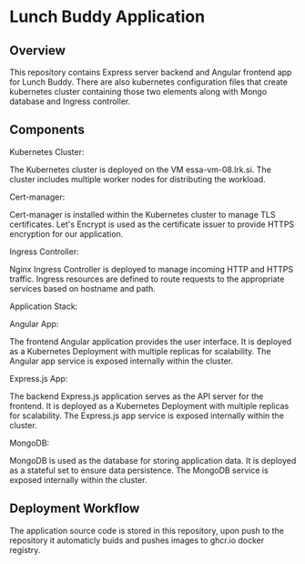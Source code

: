 # Lunch Buddy Application

## Overview

This repository contains Express server backend and Angular frontend app for Lunch Buddy. There are also kubernetes configuration files that create kubernetes cluster containing those two elements along with Mongo database and Ingress controller.

## Components

Kubernetes Cluster:

The Kubernetes cluster is deployed on the VM essa-vm-08.lrk.si.
The cluster includes multiple worker nodes for distributing the workload.

Cert-manager:

Cert-manager is installed within the Kubernetes cluster to manage TLS certificates.
Let's Encrypt is used as the certificate issuer to provide HTTPS encryption for our application.

Ingress Controller:

Nginx Ingress Controller is deployed to manage incoming HTTP and HTTPS traffic.
Ingress resources are defined to route requests to the appropriate services based on hostname and path.

Application Stack:

Angular App:

The frontend Angular application provides the user interface.
It is deployed as a Kubernetes Deployment with multiple replicas for scalability.
The Angular app service is exposed internally within the cluster.

Express.js App:

The backend Express.js application serves as the API server for the frontend.
It is deployed as a Kubernetes Deployment with multiple replicas for scalability.
The Express.js app service is exposed internally within the cluster.

MongoDB:

MongoDB is used as the database for storing application data.
It is deployed as a stateful set to ensure data persistence.
The MongoDB service is exposed internally within the cluster.

## Deployment Workflow

The application source code is stored in this repository, upon push to the repository it automaticly buids and pushes images to ghcr.io docker registry.



